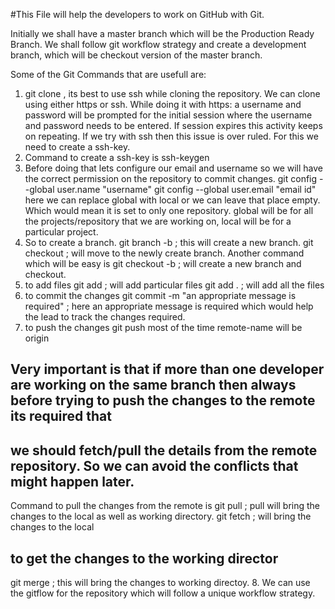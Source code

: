 #This File will help the developers to work on GitHub with Git.

Initially we shall have a master branch which will be the Production Ready Branch.
We shall follow git workflow strategy and create a development branch, which will be checkout version of the master branch.

Some of the Git Commands that are usefull are:
1. git clone <github-url> , its best to use ssh while cloning the repository.
   We can clone using either https or ssh. While doing it with https: a username and password will be prompted for the initial session where 
   the username and password needs to be entered. If session expires this activity keeps on repeating.
   If we try with ssh then this issue is over ruled.
   For this we need to create a ssh-key.
2. Command to create a ssh-key is
   ssh-keygen
3. Before doing that lets configure our email and username so we will have the correct permission on the repository to commit changes.
   git config --global user.name "username"
   git config --global user.email "email id"
   here we can replace global with local or we can leave that place empty. Which would mean it is set to only one repository.
   global will be for all the projects/repository that we are working on, local will be for a particular project.
4. So to create a branch.
   git branch -b <branch-name>; this will create a new branch.
   git checkout <branch-name>; will move to the newly create branch.
   Another command which will be easy is
   git checkout -b <branch-name>; will create a new branch and checkout.
5. to add files
   git add <file-name>; will add particular files
   git add . ; will add all the files
6. to commit the changes
   git commit -m "an appropriate message is required" ; here an appropriate message is required which would help the lead to track the changes required.
7. to push the changes
   git push <remote-name> <branch-name>
   most of the time remote-name will be origin
## Very important is that if more than one developer are working on the same branch then always before trying to push the changes to the remote its required that
## we should fetch/pull the details from the remote repository. So we can avoid the conflicts that might happen later.
   Command to pull the changes from the remote is
   git pull <remote-name> <branch-name>; pull will bring the changes to the local as well as working directory.
   git fetch <remote-name> <branch-name> ; will bring the changes to the local
## to get the changes to the working director
   git merge <branch-name> ; this will bring the changes to working directoy.
8. We can use the gitflow for the repository which will follow a unique workflow strategy.

